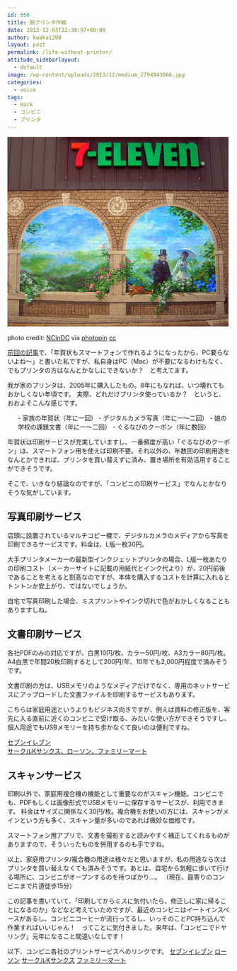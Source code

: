```yaml
---
id: 556
title: 脱プリンタ作戦
date: 2013-12-03T22:38:07+09:00
author: kwaka1208
layout: post
permalink: /life-without-printer/
attitude_sidebarlayout:
  - default
image: /wp-content/uploads/2013/12/medium_2794943066.jpg
categories:
  - voice
tags:
  - Hack
  - コンビニ
  - プリンタ
---
```

![コンビニエンスストア](/assets/images/2013/12/medium_2794943066.jpg)

photo credit: [NCinDC](http://www.flickr.com/photos/ncindc/2794943066/) via [photopin](http://photopin.com) [cc](http://creativecommons.org/licenses/by-nd/2.0/)

[前回の記事](/new-years-card/)で、「年賀状もスマートフォンで作れるようになったから、PC要らないよね～」と書いた私ですが、私自身はPC（Mac）が不要になるわけもなく、でもプリンタの方はなんとかなしにできないか？　と考えてます。

我が家のプリンタは、2005年に購入したもの。8年にもなれば、いつ壊れてもおかしくない年頃です。
実際、どれだけプリンタ使っているか？　というと、おおよそこんな感じです。

<ul>
- 家族の年賀状（年に一回）
- デジタルカメラ写真（年に一～二回）
- 娘の学校の課題文書（年に一～二回）
- ぐるなびのクーポン（年に数回）
</ul>

年賀状は印刷サービスが充実していますし、一番頻度が高い「ぐるなびのクーポン」は、スマートフォン用を使えば印刷不要。それ以外の、年数回の印刷用途をなんとかできれば、プリンタを買い替えずに済み、置き場所を有効活用することができそうです。

そこで、いきなり結論なのですが、「コンビニの印刷サービス」でなんとかなりそうな気がしています。

## 写真印刷サービス

店頭に設置されているマルチコピー機で、デジタルカメラのメディアから写真を印刷できるサービスです。料金は、L版一枚30円。

大手プリンタメーカーの最新型インクジェットプリンタの場合、L版一枚あたりの印刷コスト（メーカーサイトに記載の用紙代とインク代より）が、20円前後であることを考えると割高なのですが、本体を購入するコストを計算に入れるとトントンか安上がり、ではないでしょうか。

自宅で写真印刷した場合、ミスプリントやインク切れで色がおかしくなることもありますしね。

## 文書印刷サービス
各社PDFのみの対応ですが、白黒10円/枚、カラー50円/枚、A3カラー80円/枚。A4白黒で年間20枚印刷するとして200円/年、10年でも2,000円程度で済みそうです。

文書印刷の方は、USBメモリのようなメディアだけでなく、専用のネットサービスにアップロードした文書ファイルを印刷するサービスもあります。

こちらは家庭用途というよりもビジネス向きですが、例えば資料の修正版を、客先に入る直前に近くのコンビニで受け取る、みたいな使い方ができそうですし、個人用途でもUSBメモリーを持ち歩かなくて良いのは便利ですね。

[セブンイレブン](http://www.printing.ne.jp)
<br />
[サークルKサンクス、ローソン、ファミリーマート](https://networkprint.ne.jp/sharp_netprint/top.aspx)

## スキャンサービス
印刷以外で、家庭用複合機の機能として重要なのがスキャン機能。コンビニでも、PDFもしくは画像形式でUSBメモリーに保存するサービスが、利用できます。
料金はサイズに関係なく30円/枚。複合機をお使いの方には、スキャンがメインという方も多く、スキャン量が多いのであれば微妙な価格です。

スマートフォン用アプリで、文書を撮影すると読みやすく補正してくれるものがありますので、そういったものを併用するのも手ですね。

以上、家庭用プリンタ/複合機の用途は様々だと思いますが、私の用途なら次はプリンタを買い替えなくても済みそうです。あとは、自宅から気軽に歩いて行ける場所に、コンビニがオープンするのを待つばかり...。
（現在、最寄りのコンビニまで片道徒歩15分）

この記事を書いていて、「印刷してからミスに気付いたら、修正しに家に帰ることになるのか」などなど考えていたのですが、最近のコンビニはイートインスペースがあるし、コンビニコーヒーが流行ってるし、いっそのことPC持ち込んで作業すればいいじゃん！　ってことに気付きました。来年は、「コンビニでドヤリング」元年になること間違いなしです！

以下、コンビニ各社のプリントサービスへのリンクです。
[セブンイレブン](http://www.sej.co.jp/services/index.html)
[ローソン](http://www.lawson.co.jp/service/counter/)
[サークルKサンクス](http://www.circleksunkus.jp/service/multicopy/index-top.html)
[ファミリーマート](http://www.family.co.jp/services/print/)